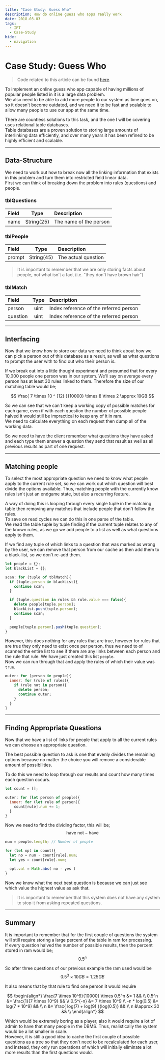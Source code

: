 ```yaml
---
title: "Case Study: Guess Who"
description: How do online guess who apps really work
date: 2018-03-03
tags:
  - IPT
  - Case-Study
hide:
  - navigation
---
```


# Case Study: Guess Who

> Code related to this article can be found [here](https://github.com/AjaniBilby/AjaniBilby.github.io/tree/master/code/7).

To implement an online guess who app capable of having millions of popular people listed in it is a large data problem.  
We also need to be able to add more people to our system as time goes on, so it doesn't become outdated, and we need it to be fast and scalable to allow many people to use our app at the same time.  

There are countless solutions to this task, and the one I will be covering uses relational table databases.  
Table databases are a proven solution to storing large amounts of interlinking data efficiently, and over many years it has been refined to be highly efficient and scalable.

---

## Data-Structure
We need to work out how to break now all the linking information that exists in this problem and turn them into restricted field linear data.  
First we can think of breaking down the problem into rules (questions) and people.

### tblQuestions
| Field | Type | Description |
|:--|:--:|:--|
name | String(25) | The name of the person

### tblPeople
| Field | Type | Description |
|:--|:--:|:--|
prompt | String(45) | The actual question

> It is important to remember that we are only storing facts about people, not what isn't a fact (i.e. "they don't have brown hair")

### tblMatch
| Field | Type | Description |
|:--|:--:|:--|
person | uint | Index reference of the referred person
question | uint | Index reference of the referred person

---

## Interfacing
Now that we know how to store our data we need to think about how we can pick a person out of this database as a result, as well as what questions to prompt the user with to find out who their person is.  

If we break out into a little thought experiment and presumed that for every 10,000 people one person was in our system. We'll say on average every person has at least 30 rules linked to them. Therefore the size of our matching table would be;

$$
\frac{ 7 \times 10 ^ {12} }{10000} \times 8 \times 2 \approx 10GB
$$

So we can see that we can't keep a working copy of possible matches for each game, even if with each question the number of possible people halved it would still be impractical to keep any of it in ram.  
We need to calculate everything on each request then dump all of the working data.

So we need to have the client remember what questions they have asked and each type them answer a question they send that result as well as all previous results as part of one request.

---

## Matching people
To select the most appropriate question we need to know what people apply to the current rule set, so we can work out which question will best divide the options available. Thus, matching people with the currently know rules isn't just an endgame state, but also a recurring feature.

A way of doing this is looping through every single tuple in the matching table then removing any matches that include people that don't follow the rules.  
To save on read cycles we can do this in one parse of the table.  
We read the table tuple by tuple finding if the current tuple relates to any of the known rules, as we go we add people to a list as well as what questions apply to them.  

If we find any tuple of which links to a question that was marked as wrong by the user, we can remove that person from our cache as then add them to a black-list, so we don't re-add them.  
```javascript
let people = {};
let blackList = {};

scan: for (tuple of tblMatch){
  if (tuple.person in blackList){
    continue scan;
  }

  if (tuple.question in rules && rule.value === false){
    delete people[tuple.person];
    blackList.push(tuple.person);
    continue scan;
  }

  people[tuple.person].push(tuple.question);
}
```

However, this does nothing for any rules that are true, however for rules that are true they only need to exist once per person, thus we need to of scanned the entire list to see if there are any links between each person and the rule that rule. We have just created this list ``people``.  
Now we can run through that and apply the rules of which their value was ``true``.
```javascript
outer: for (person in people){
  inner: for (rule of rules){
    if (rule not in person){
      delete person;
      continue outer;
    }
  }
}
```

---

## Finding Appropriate Questions
Now that we have a list of links for people that apply to all the current rules we can choose an appropriate question.

The best possible question to ask is one that evenly divides the remaining options because no matter the choice you will remove a considerable amount of possibilities.  

To do this we need to loop through our results and count how many times each question occurs.
```javascript
let count = [];

outer: for (let person of people){
  inner: for (let rule of person){
    count[rule].num += 1;
  }
}
```

Now we need to find the dividing factor, this will be;
$$
\text{have not} - \text{have}
$$
```javascript
num = people.length; // Number of people

for (let opt in count){
  let no = num - count[rule].num;
  let yes = count[rule].num;

  opt.val = Math.abs( no - yes )
}
```

Now we know what the next best question is because we can just see which value the highest value as ask that.
> It is important to remember that this system does not have any system to stop it from asking repeated questions.

---

## Summary
It is important to remember that for the first couple of questions the system will still require storing a large percent of the table in ram for processing.  
If every question halved the number of possible results, then the percent stored in ram would be;
$$
0.5^n
$$

So after three questions of our previous example the ram used would be
$$
0.5^3 \times 10GB = 1.25GB
$$

It also means that by that rule to find one person it would require

$$
\begin{align*}
\frac{7 \times 10^9}{10000} \times 0.5^n &= 1  && \\
0.5^n &= \frac{1}{7 \times 10^9} && \\
0.5^{-n} &= 7 \times 10^9 \\
-n * log(0.5) &= log(7  * 10^9) && \\
n &= \frac{ log(7) + log(9) }{log(0.5)} && \\
n &\approx 30 && \\
\end{align*}
$$

Which would be extremely boring as a player, also it would require a lot of admin to have that many people in the DBMS. Thus, realistically the system would be a lot smaller in scale.  
However, it is still a good idea to cache the first couple of possible questions as a tree so that they don't need to be recalculated for each user, and instead, they only run operations of which will initially eliminate a lot more results than the first questions would.